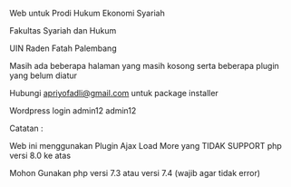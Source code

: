 Web untuk Prodi Hukum Ekonomi Syariah

Fakultas Syariah dan Hukum

UIN Raden Fatah Palembang

Masih ada beberapa halaman yang masih kosong serta beberapa plugin yang belum diatur

Hubungi apriyofadli@gmail.com untuk package installer

Wordpress login admin12 admin12

Catatan :

Web ini menggunakan Plugin Ajax Load More yang TIDAK SUPPORT php versi 8.0 ke atas

Mohon Gunakan php versi 7.3 atau versi 7.4 (wajib agar tidak error)